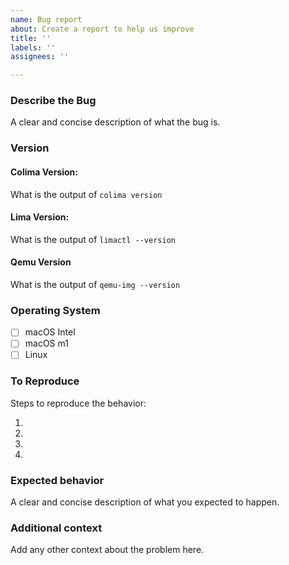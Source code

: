 ```yaml
---
name: Bug report
about: Create a report to help us improve
title: ''
labels: ''
assignees: ''

---
```


### Describe the Bug
A clear and concise description of what the bug is.

### Version

#### Colima Version:

What is the output of `colima version`

#### Lima Version:

What is the output of `limactl --version`

#### Qemu Version

What is the output of `qemu-img --version`

### Operating System

- [ ] macOS Intel
- [ ] macOS m1
- [ ] Linux

### To Reproduce

Steps to reproduce the behavior:

1. 
2.
3.
4.

### Expected behavior

A clear and concise description of what you expected to happen.

### Additional context

Add any other context about the problem here.
